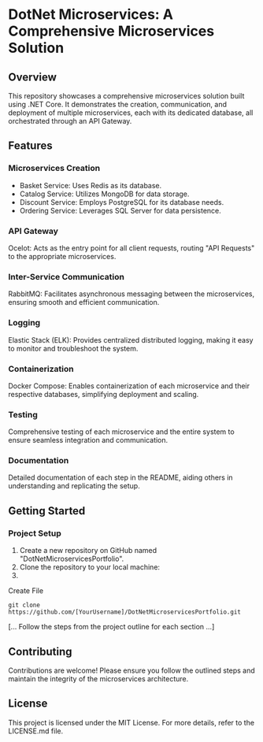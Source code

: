# DotNet Microservices: A Comprehensive Microservices Solution

## Overview
This repository showcases a comprehensive microservices solution built using .NET Core. It demonstrates the creation, communication, and deployment of multiple microservices, each with its dedicated database, all orchestrated through an API Gateway.

## Features

### Microservices Creation
- Basket Service: Uses Redis as its database.
- Catalog Service: Utilizes MongoDB for data storage.
- Discount Service: Employs PostgreSQL for its database needs.
- Ordering Service: Leverages SQL Server for data persistence.

### API Gateway
Ocelot: Acts as the entry point for all client requests, routing  "API Requests" to the appropriate microservices.

### Inter-Service Communication

RabbitMQ: Facilitates asynchronous messaging between the microservices, ensuring smooth and efficient communication.

### Logging
Elastic Stack (ELK): Provides centralized distributed logging, making it easy to monitor and troubleshoot the system.

### Containerization
Docker Compose: Enables containerization of each microservice and their respective databases, simplifying deployment and scaling.

### Testing
Comprehensive testing of each microservice and the entire system to ensure seamless integration and communication.

### Documentation
Detailed documentation of each step in the README, aiding others in understanding and replicating the setup.

## Getting Started

### Project Setup
1. Create a new repository on GitHub named "DotNetMicroservicesPortfolio".
2. Clone the repository to your local machine:
3. 
Create File


````git clone https://github.com/[YourUsername]/DotNetMicroservicesPortfolio.git````

[... Follow the steps from the project outline for each section ...]

## Contributing
Contributions are welcome! Please ensure you follow the outlined steps and maintain the integrity of the microservices architecture.

## License
This project is licensed under the MIT License. For more details, refer to the LICENSE.md file.
